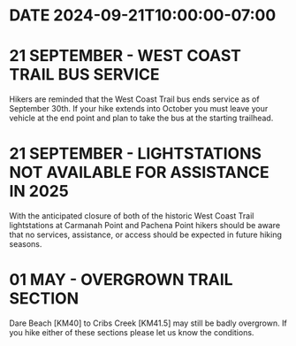 # DATE 2024-09-21T10:00:00-07:00

# 21 SEPTEMBER - WEST COAST TRAIL BUS SERVICE
Hikers are reminded that the West Coast Trail bus ends service as of September 30th. If your hike extends into October you must leave your vehicle at the end point and plan to take the bus at the starting trailhead.

# 21 SEPTEMBER - LIGHTSTATIONS NOT AVAILABLE FOR ASSISTANCE IN 2025
With the anticipated closure of both of the historic West Coast Trail lightstations at Carmanah Point and Pachena Point hikers should be aware that no services, assistance, or access should be expected in future hiking seasons.

# 01 MAY - OVERGROWN TRAIL SECTION
Dare Beach [KM40] to Cribs Creek [KM41.5] may still be badly overgrown. If you hike either of these sections please let us know the conditions.

